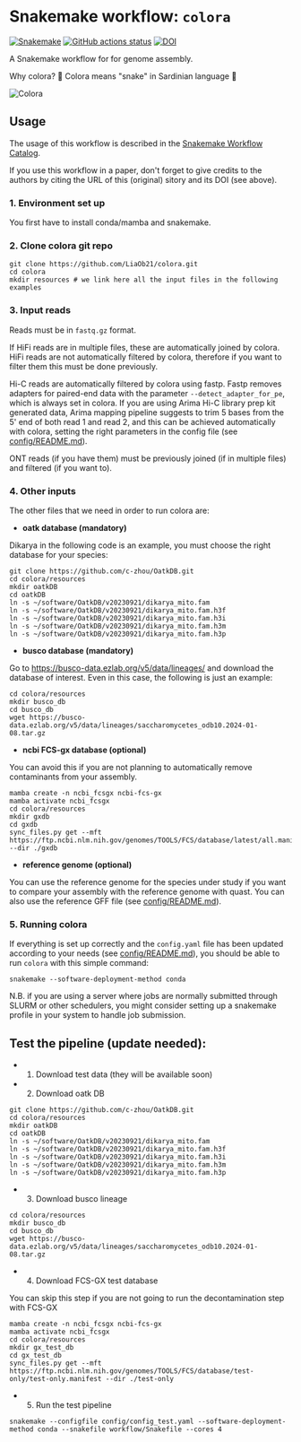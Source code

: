 # Snakemake workflow: `colora`

[![Snakemake](https://img.shields.io/badge/snakemake-≥6.3.0-brightgreen.svg)](https://snakemake.github.io)
[![GitHub actions status](https://github.com/LiaOb21/colora/workflows/Tests/badge.svg?branch=main)](https://github.com/LiaOb21/colora/actions?query=branch%3Amain+workflow%3ATests)
[![DOI](https://zenodo.org/badge/730752023.svg)](https://zenodo.org/doi/10.5281/zenodo.10728679)

A Snakemake workflow for for genome assembly.

Why colora? :snake: Colora means "snake" in Sardinian language :snake: 

![Colora](https://github.com/LiaOb21/colora/assets/96196229/83e8a09d-bc2c-48f7-b84d-36f34118161f)



## Usage

The usage of this workflow is described in the [Snakemake Workflow Catalog](https://snakemake.github.io/snakemake-workflow-catalog/?usage=LiaOb21%2Fcolora).

If you use this workflow in a paper, don't forget to give credits to the authors by citing the URL of this (original) <colora> sitory and its DOI (see above).

### 1. Environment set up

You first have to install conda/mamba and snakemake.

### 2. Clone colora git repo

```
git clone https://github.com/LiaOb21/colora.git
cd colora
mkdir resources # we link here all the input files in the following examples
```

### 3. Input reads

Reads must be in `fastq.gz` format.

If HiFi reads are in multiple files, these are automatically joined by colora. HiFi reads are not automatically filtered by colora, therefore if you want to filter them this must be done previously.

Hi-C reads are automatically filtered by colora using fastp. Fastp removes adapters for paired-end data with the parameter `--detect_adapter_for_pe`, which is always set in colora. If you are using Arima Hi-C library prep kit generated data, Arima mapping pipeline suggests to trim 5 bases from the 5' end of both read 1 and read 2, and this can be achieved automatically with colora, setting the right parameters in the config file (see [config/README.md](https://github.com/LiaOb21/colora/blob/main/config/README.md)).

ONT reads (if you have them) must be previously joined (if in multiple files) and filtered (if you want to).

### 4. Other inputs

The other files that we need in order to run colora are:

- **oatk database (mandatory)**

Dikarya in the following code is an example, you must choose the right database for your species:

```
git clone https://github.com/c-zhou/OatkDB.git
cd colora/resources
mkdir oatkDB
cd oatkDB
ln -s ~/software/OatkDB/v20230921/dikarya_mito.fam
ln -s ~/software/OatkDB/v20230921/dikarya_mito.fam.h3f
ln -s ~/software/OatkDB/v20230921/dikarya_mito.fam.h3i
ln -s ~/software/OatkDB/v20230921/dikarya_mito.fam.h3m
ln -s ~/software/OatkDB/v20230921/dikarya_mito.fam.h3p
```

- **busco database (mandatory)**

Go to https://busco-data.ezlab.org/v5/data/lineages/ and download the database of interest.
Even in this case, the following is just an example:

```
cd colora/resources
mkdir busco_db
cd busco_db
wget https://busco-data.ezlab.org/v5/data/lineages/saccharomycetes_odb10.2024-01-08.tar.gz
```

- **ncbi FCS-gx database (optional)** 

You can avoid this if you are not planning to automatically remove contaminants from your assembly.

```
mamba create -n ncbi_fcsgx ncbi-fcs-gx
mamba activate ncbi_fcsgx
cd colora/resources
mkdir gxdb
cd gxdb
sync_files.py get --mft https://ftp.ncbi.nlm.nih.gov/genomes/TOOLS/FCS/database/latest/all.manifest --dir ./gxdb
```
- **reference genome (optional)**

You can use the reference genome for the species under study if you want to compare your assembly with the reference genome with quast. You can also use the reference GFF file (see [config/README.md](https://github.com/LiaOb21/colora/blob/main/config/README.md)).

### 5. Running colora

If everything is set up correctly and the `config.yaml` file has been updated according to your needs (see [config/README.md](https://github.com/LiaOb21/colora/blob/main/config/README.md)), you should be able to run `colora` with this simple command:

```
snakemake --software-deployment-method conda
```

N.B. if you are using a server where jobs are normally submitted through SLURM or other schedulers, you might consider setting up a snakemake profile in your system to handle job submission.


## Test the pipeline (update needed):

- 1. Download test data (they will be available soon)
- 2. Download oatk DB

```
git clone https://github.com/c-zhou/OatkDB.git
cd colora/resources
mkdir oatkDB
cd oatkDB
ln -s ~/software/OatkDB/v20230921/dikarya_mito.fam
ln -s ~/software/OatkDB/v20230921/dikarya_mito.fam.h3f
ln -s ~/software/OatkDB/v20230921/dikarya_mito.fam.h3i
ln -s ~/software/OatkDB/v20230921/dikarya_mito.fam.h3m
ln -s ~/software/OatkDB/v20230921/dikarya_mito.fam.h3p
```
- 3. Download busco lineage
  
```
cd colora/resources
mkdir busco_db
cd busco_db
wget https://busco-data.ezlab.org/v5/data/lineages/saccharomycetes_odb10.2024-01-08.tar.gz
```

- 4. Download FCS-GX test database 

You can skip this step if you are not going to run the decontamination step with FCS-GX
```
mamba create -n ncbi_fcsgx ncbi-fcs-gx
mamba activate ncbi_fcsgx
cd colora/resources
mkdir gx_test_db
cd gx_test_db
sync_files.py get --mft https://ftp.ncbi.nlm.nih.gov/genomes/TOOLS/FCS/database/test-only/test-only.manifest --dir ./test-only
```

- 5. Run the test pipeline

```
snakemake --configfile config/config_test.yaml --software-deployment-method conda --snakefile workflow/Snakefile --cores 4
```


